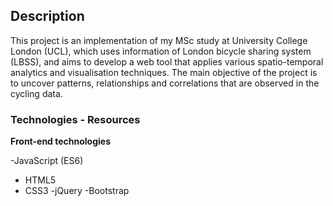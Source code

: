 ## Description

This project is an implementation of my MSc study at University College London (UCL), which uses information of London bicycle sharing system (LBSS), and aims to develop a web tool that applies various spatio-temporal analytics and visualisation techniques. The main objective of the project is to uncover patterns, relationships and correlations that are observed in the cycling data. 

### Technologies - Resources

**Front-end technologies**

-JavaScript (ES6)
- HTML5
- CSS3
-jQuery
-Bootstrap
